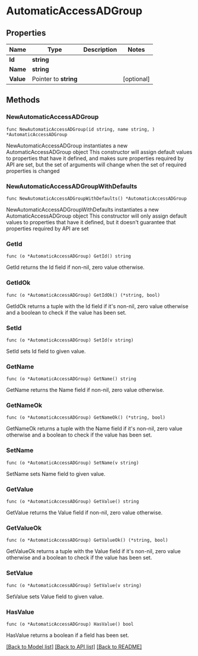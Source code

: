 # AutomaticAccessADGroup

## Properties

Name | Type | Description | Notes
------------ | ------------- | ------------- | -------------
**Id** | **string** |  | 
**Name** | **string** |  | 
**Value** | Pointer to **string** |  | [optional] 

## Methods

### NewAutomaticAccessADGroup

`func NewAutomaticAccessADGroup(id string, name string, ) *AutomaticAccessADGroup`

NewAutomaticAccessADGroup instantiates a new AutomaticAccessADGroup object
This constructor will assign default values to properties that have it defined,
and makes sure properties required by API are set, but the set of arguments
will change when the set of required properties is changed

### NewAutomaticAccessADGroupWithDefaults

`func NewAutomaticAccessADGroupWithDefaults() *AutomaticAccessADGroup`

NewAutomaticAccessADGroupWithDefaults instantiates a new AutomaticAccessADGroup object
This constructor will only assign default values to properties that have it defined,
but it doesn't guarantee that properties required by API are set

### GetId

`func (o *AutomaticAccessADGroup) GetId() string`

GetId returns the Id field if non-nil, zero value otherwise.

### GetIdOk

`func (o *AutomaticAccessADGroup) GetIdOk() (*string, bool)`

GetIdOk returns a tuple with the Id field if it's non-nil, zero value otherwise
and a boolean to check if the value has been set.

### SetId

`func (o *AutomaticAccessADGroup) SetId(v string)`

SetId sets Id field to given value.


### GetName

`func (o *AutomaticAccessADGroup) GetName() string`

GetName returns the Name field if non-nil, zero value otherwise.

### GetNameOk

`func (o *AutomaticAccessADGroup) GetNameOk() (*string, bool)`

GetNameOk returns a tuple with the Name field if it's non-nil, zero value otherwise
and a boolean to check if the value has been set.

### SetName

`func (o *AutomaticAccessADGroup) SetName(v string)`

SetName sets Name field to given value.


### GetValue

`func (o *AutomaticAccessADGroup) GetValue() string`

GetValue returns the Value field if non-nil, zero value otherwise.

### GetValueOk

`func (o *AutomaticAccessADGroup) GetValueOk() (*string, bool)`

GetValueOk returns a tuple with the Value field if it's non-nil, zero value otherwise
and a boolean to check if the value has been set.

### SetValue

`func (o *AutomaticAccessADGroup) SetValue(v string)`

SetValue sets Value field to given value.

### HasValue

`func (o *AutomaticAccessADGroup) HasValue() bool`

HasValue returns a boolean if a field has been set.


[[Back to Model list]](../README.md#documentation-for-models) [[Back to API list]](../README.md#documentation-for-api-endpoints) [[Back to README]](../README.md)


